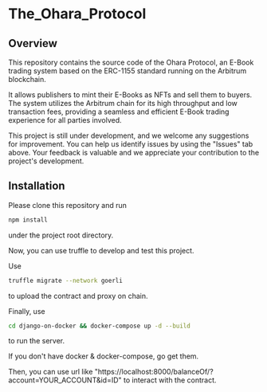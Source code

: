 # The_Ohara_Protocol
## Overview
 This repository contains the source code of the Ohara Protocol, an E-Book trading system based on the ERC-1155 standard running on the Arbitrum blockchain.

 It allows publishers to mint their E-Books as NFTs and sell them to buyers. The system utilizes the Arbitrum chain for its high throughput and low transaction fees, providing a seamless and efficient E-Book trading experience for all parties involved.
 
 This project is still under development, and we welcome any suggestions for improvement. You can help us identify issues by using the "Issues" tab above. Your feedback is valuable and we appreciate your contribution to the project's development.
## Installation
 Please clone this repository and run
 ```bash
 npm install
 ```
 under the project root directory.
 
 Now, you can use truffle to develop and test this project.

 Use

 ```bash
 truffle migrate --network goerli
 ```
 
 to upload the contract and proxy on chain.

 Finally, use

 ```bash
 cd django-on-docker && docker-compose up -d --build
 ```

 to run the server.

 If you don't have docker & docker-compose, go get them.

 Then, you can use url like "https://localhost:8000/balanceOf/?account=YOUR_ACCOUNT&id=ID" to interact with the contract.